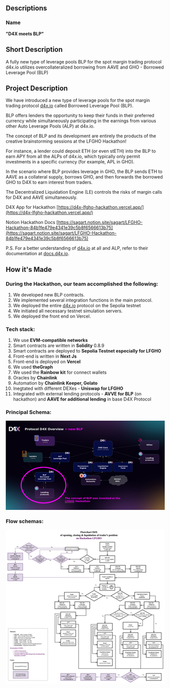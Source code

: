 ## Descriptions

### Name

**"D4X meets BLP"**

## Short Description
A fully new type of leverage pools BLP for the spot margin trading protocol d4x.io utilizes overcollateralized borrowing from AAVE and GHO - Borrowed Leverage Pool (BLP)

## Project Description

We have introduced a new type of leverage pools for the spot margin trading protocol [d4x.io](http://d4x.io/) called Borrowed Leverage Pool (BLP).

BLP offers lenders the opportunity to keep their funds in their preferred currency while simultaneously participating in the earnings from various other Auto Leverage Pools (ALP) at d4x.io.

The concept of BLP and its development are entirely the products of the creative brainstorming sessions at the LFGHO Hackathon!

For instance, a lender could deposit ETH (or even stETH) into the BLP to earn APY from all the ALPs of d4x.io, which typically only permit investments in a specific currency (for example, APL in GHO).

In the scenario where BLP provides leverage in GHO, the BLP sends ETH to AAVE as a collateral supply, borrows GHO, and then forwards the borrowed GHO to D4X to earn interest from traders.

The Decentralized Liquidation Engine (LE) controls the risks of margin calls for D4X and AAVE simultaneously.

D4X App for Hackathon [https://d4x-lfgho-hackathon.vercel.app/](https://d4x-lfgho-hackathon.vercel.app/)

Notion Hackathon Docs [https://sagart.notion.site/sagart/LFGHO-Hackathon-84b1fe479e4341e39c5b8f6566613b75](https://sagart.notion.site/sagart/LFGHO-Hackathon-84b1fe479e4341e39c5b8f6566613b75)

P.S. For a better understanding of [d4x.io](http://d4x.io)  at all and ALP, refer to their documentation at [docs.d4x.io](http://docs.d4x.io/).

## How it's Made

### During the Hackathon, our team accomplished the following:

1. We developed new BLP contracts.
2. We implemented several integration functions in the main protocol.
3. We deployed the entire [d4x.io](http://d4x.io/) protocol on the Sepolia testnet
4. We initiated all necessary testnet simulation servers.
5. We deployed the front end on Vercel.

### Tech stack:

1. We use **EVM-compatible networks**
2. Smart contracts are written in **Solidity** 0.8.9
3. Smart contracts are deployed to **Sepolia Testnet especially for LFGHO**  
4. Front-end is written in **Next Js**
5. Front-end is deployed on **Vercel**
6. We used **theGraph**
7. We used the **Rainbow kit** for connect wallets
8. Oracles by **Chainlink**
9. Automation by **Chainlink Keeper, Gelato**
10. Inegtated with different DEXes - **Uniswap for LFGHO** 
11. Integrated with external lending protocols - **AVVE for BLP** (on hackathon) and **AAVE for additional lending** in base D4X Protocol

### Principal Schema:
![principal_schema](assets/principal_schema.png)

### Flow schemas:
![flow_schemas](assets/flow_schemas.png)
